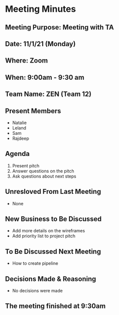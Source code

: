 # Meeting Minutes
## Meeting Purpose: Meeting with TA
## Date: 11/1/21 (Monday)
## Where: Zoom
## When: 9:00am - 9:30 am
## Team Name: ZEN (Team 12)

## Present Members
- Natalie
- Leland
- Sam
- Rajdeep

## Agenda
1. Present pitch
2. Answer questions on the pitch
3. Ask questions about next steps

## Unresloved From Last Meeting
- None


## New Business to Be Discussed
- Add more details on the wireframes
- Add priority list to project pitch


## To Be Discussed Next Meeting
- How to create pipeline

## Decisions Made & Reasoning
- No decisions were made

## The meeting finished at 9:30am
